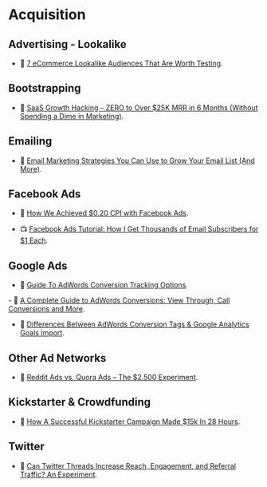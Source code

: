 # Acquisition

## Advertising - Lookalike

- 📖 [7 eCommerce Lookalike Audiences That Are Worth Testing](https://blog.ladder.io/ecommerce-lookalike-audiences/).

## Bootstrapping

- 📖 [SaaS Growth Hacking – ZERO to Over \$25K MRR in 6 Months (Without Spending a Dime in Marketing)](https://rankz.io/blog/growth-hacking/).

## Emailing

- 📝 [Email Marketing Strategies You Can Use to Grow Your Email List (And More)](https://www.youtube.com/watch?v=XlNVHBVng2I).

## Facebook Ads

- 📝 [How We Achieved \$0.20 CPI with Facebook Ads](https://medium.com/@thomasjacquesson/how-we-achieved-0-20-cpi-with-facebook-ads-369619d1f7e5).

- 📺 [Facebook Ads Tutorial: How I Get Thousands of Email Subscribers for \$1 Each](https://www.youtube.com/watch?v=VQw5Cbvf884).

## Google Ads

- 📖 [Guide To AdWords Conversion Tracking Options](https://www.bounteous.com/insights/2016/08/15/guide-adwords-conversion-tracking-options/).

- 📖 [A Complete Guide to AdWords Conversions: View Through, Call Conversions and More](https://blog.funnel.io/guide-to-adwords-conversions).

- 📖 [Differences Between AdWords Conversion Tags & Google Analytics Goals Import](https://www.bounteous.com/insights/2016/02/03/differences-between-adwords-conversion-tags-google-analytics-goals-import/).

## Other Ad Networks

- 📖 [Reddit Ads vs. Quora Ads – The \$2.500 Experiment](https://blog.bannersnack.com/reddit-ads-quora-ads/).

## Kickstarter & Crowdfunding

- 📖 [How A Successful Kickstarter Campaign Made \$15k In 28 Hours](https://sumo.com/stories/kickstarter-email-list).

## Twitter

- 📖 [Can Twitter Threads Increase Reach, Engagement, and Referral Traffic? An Experiment](https://buffer.com/resources/twitter-thread-experiment).
